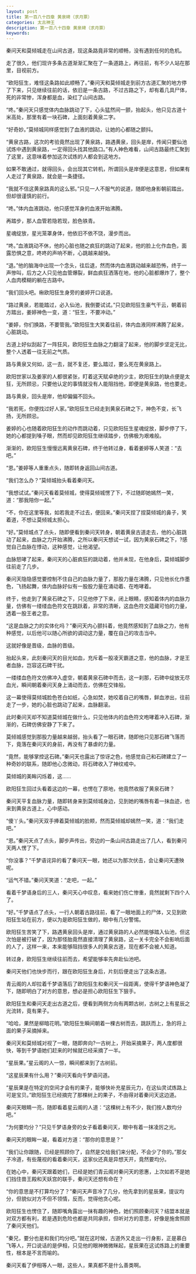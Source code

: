 ```yaml
---
layout: post
title: 第一百八十四章 黄泉碑（求月票）
categories: 太古神王
description: 第一百八十四章 黄泉碑（求月票）
keywords:
---
```


秦问天和莫倾城走在山间古道，现这条路竟非常的顺畅，没有遇到任何的危机。

走了很久，他们现许多条古道渐渐汇聚在了一条道路上，再往前，有不少人站在那里，目视前方。

“欧阳狂生，难怪这条路如此顺畅了。”秦问天和莫倾城走到前方古道汇聚的地方停了下来，只见继续往前的话，依旧是一条古路，不过古路之下，却有着几具尸体，死的非常惨，浑身都是血，染红了山间古路。

“咚。”秦问天只感觉体内血脉跳动了下，心头猛然间一颤，抬起头，他只见古道十米高处，那里有着一块石碑，上面刻着黄泉二字。

“好奇妙。”莫倾城同样感觉到了血液的跳动，让她的心都随之颤抖。

“黄泉古路，这次的考验竟然出现了黄泉路，路遇黄泉，回头是岸，传闻只要仙池试炼中遇到黄泉路，一定得回头找其他路口。”有人神色难看，山间古路最终汇聚到了这里，这意味着参加这次试炼的人都会到这地方。

如果不敢通过，就得回头，会出现其它转机，所谓回头是岸便是这意思，但如果有人走过了黄泉路，就会是一条捷径。

“我就不信这黄泉路真的这么邪。”只见一人不服气的说道，随即他身影朝前踏出，但却很谨慎的前行。

“咚。”体内血液跳动，他只感觉浑身的血液开始沸腾。

再踏步，那人血管若隐若现，脸色铁青。

星魂绽放，星光笼罩身体，他依旧不依不饶，漫步而出。

“咚。”血液跳动不休，他的心脏也随之疯狂的跳动了起来，他的脸上化作血色，面露恐惧之意，咚咚的声响不断，心跳越来越快。

“退。”他的脑海中出现一个念头，往后退，然而体内血液跳动越来越恐怖，终于一声惨叫，后方之人只见他血管爆裂，鲜血疯狂洒落在地，他的心脏都爆炸了，整个人血肉模糊的躺在古路中。

“我们回头吧。楸欧阳狂生身旁的姜婷开口说道。

“路过黄泉，若能踏过，必入仙池，我倒要试试。”只见欧阳狂生豪气干云，朝着前方踏出，姜婷神色一变，道：“狂生，不要冲动。”

“姜婷，你们换路，不要管我。”欧阳狂生大笑着往前，体内血液同样沸腾了起来，心脏跳动。

古道上好似刮起了一阵狂风，欧阳狂生血脉之力翻滚了起来，他的脚步坚定无比，整个人透着一往无前之气质。

路与黄泉又何如，这一去，就不复还，要么踏过，要么死在黄泉路上。

欧阳世家以及姜家的人都很紧张，盯着这天赋卓绝的少主，欧阳狂生的缺点便是太狂，无所顾忌，只要他认定的事情就没有人能阻挡他，即便是黄泉路，他也要走。

路与黄泉，回头是岸，他却偏偏不回头。

“我若死，你便找过好人家。”欧阳狂生已经走到黄泉石碑之下，神色不变，长飞扬，无所顾忌。

姜婷的心也随着欧阳狂生的动作而跳动着，只见欧阳狂生星魂绽放，脚步停了下，她的心都提到嗓子眼，然而却见欧阳狂生继续踏步，仿佛极为艰难般。

渐渐的，欧阳狂生慢慢远离黄泉石碑，终于他转过身，看着姜婷等人笑道：“去吧。”

“恩。”姜婷等人重重点头，随即转身返回山间古道。

“我们怎么办？”莫倾城抬头看着秦问天。

“我想试试。”秦问天看着莫倾城，使得莫倾城愣了下，不过随即她嫣然一笑，道：“那我陪你一起。”

“不，你在这里等我，如若我走不过去，便回来。”秦问天捏了捏莫倾城的鼻子，笑着道，不想让莫倾城太担心。

“好。”莫倾城点了点头，随即便看到秦问天转身，朝着黄泉古道走去，他的心脏跳动了起来，血脉之力开始沸腾，之所以秦问天想试一试，因为黄泉石碑之下，?感觉自己血脉在悸动，这种感觉，让他渴望。

血脉怒哮了起来，秦问天的心脏疯狂的跳动着，他并未现，在他身后，莫倾城脚步往前走了几步。

秦问天隐隐感觉要控制不住自己的血脉力量了，那股力量在沸腾，只见他长化作墨色，飞扬起舞，体内血脉好似有一股股力量在涌动着、在咆哮着。

终于，他走到了黄泉石碑之下，只见他停了下来，闭上眼睛，感知着体内的血脉力量，仿佛有一缕缕血色符文在跳跃着，非常的清晰，这血色符文蕴藏可怕的力量，透着一股王者之意。

“这是血脉之力的实体化吗？”秦问天内心颤抖着，他竟然感知到了血脉之力，他有种感觉，以后他可以随心所欲的调动这力量，覆在自己的攻击当中。

这就好像是晋级，血脉的晋级。

抬起头来，此刻秦问天的目光如血，充斥着一股凌天霸道之意，他的血脉，才是王者血脉，岂容这石碑干扰。

一缕缕血色符文仿佛冲入虚空，朝着黄泉石碑中而去，这一刹那，石碑中绽放无尽血光，瞬间朝着秦问天身上涌动而去，仿佛在交锋般。

这一幕使得莫倾城脸色苍白如纸，心急如焚，她咬着自己的嘴唇，鲜血渗出，往前走了一步，她的心脏也跳动了起来，血脉翻滚。

此时秦问天却不知道莫倾城在做什么，只见他体内的血色符文咆哮着冲入石碑，渐渐的，石碑仿佛安静了下来了。

莫倾城感觉到那股力量越来越弱，抬头看了一眼石碑，随即他只见那石碑飞落而下，竟落在秦问天的身前，再没有了暴虐的力量。

“竟然，能够掌控这石碑。”秦问天也露出了惊讶之色，他感觉自己和石碑建立了一种奇妙的联系，随即他心念微动，将石碑收入了神纹戒中。

莫倾城的美眸闪烁着，这……

欧阳狂生回过头看着这边的一幕，也愣在了原地，他竟然收服了黄泉石碑？

秦问天平复血脉力量，随即转身来到莫倾城身边，见到她的嘴唇有着一抹血迹，也来到黄泉古道上，心中感动。

“傻丫头。”秦问天双手捧着莫倾城的脸颊，然而莫倾城却嫣然一笑，道：“我们走吧。”

“恩。”秦问天点了点头，脚步声传出，旁边的一条山间古路走出了几人，看到秦问天两人愣了下。

“你没事？”千梦语诧异的看了秦问天一眼，她还以为那次伏击，会让秦问天遭殃呢。

“运气不错。”秦问天笑道：“走吧，一起。”

看着千梦语身后的三人，秦问天心中叹息，看来她们伤亡惨重，竟然就剩下四个人了。

“好。”千梦语点了点头，一行人朝着古路往前，看了一眼地面上的尸体，又见到欧阳狂生站在前方，便以为是欧阳狂生做的，眼中有几分警惕。

欧阳狂生苦笑了下，路遇黄泉回头是岸，通过黄泉路的人必然能够踏入仙池，但这次怕是被打破了，因为那怪胎竟然直接清理了黄泉路，这一关卡完全不会影响后面的人了，这样一来，本来能够阻挡很多人的黄泉古道，现在都不会被人知道。

转过身，欧阳狂生继续往前而去，希望能够率先奔赴仙池吧。

秦问天他们也快步而行，跟在欧阳狂生身后，片刻后便走出了这条古道。

青云阁的人却拉着千梦语落后了欧阳狂生和秦问天一段距离，使得千梦语神色凝了下，随即明白了对方的意思，想必是担心欧阳狂生下狠手。

欧阳狂生和秦问天走出古道之后，便看到两侧方向有两颗古树，古树之上有星辰之光流转，竟有果子。

“哈哈，果然是柳暗花明。”欧阳狂生瞬间朝着一棵古树而去，跳跃而上，急的将上面的果子采摘掉来。

秦问天和莫倾城对视了一眼，随即奔向?一古树上，开始采摘果子，两人度都很快，等到千梦语她们赶来的时候就已经采摘了一半。

“星辰果。”星云阁的人一惊，瞬间都来到了古树前。

“这星辰果有什么用？”秦问天看向千梦语问道。

“星辰果是在特定的空间才会有的果子，能够快补充星辰元力，在这仙灵试炼路上可是宝贝。”欧阳狂生已经摘完了那棵树上的果子，不由得对着秦问天这边道。

秦问天眼睛一亮，随即看着星云阁的人道：“这棵树上有不少，我们按人数均分吧。”

“为何要均分？”只见千梦语身旁的女子看着秦问天，眼中有着一抹凌厉之光。

秦问天的眼眸一凝，看着对方道：“那你的意思是？”

“我们让你跟随，已经是照顾你了，自然是交给我们来分配，不会少了你的。”那女子冷道，有些蔑视的看着秦问天，这家伙还真是异想天开，竟然要均分。

在她心中，秦问天跟着她们，已经是她们青云阁对秦问天的恩惠，上次如若不是她们挡住兽王殿和天妖宫的联手，秦问天还想有命在？

“你的意思是不打算均分了？”秦问天声音冷了几分，他先拿到的星辰果，提议均分，但貌似对方不但不领情，反而，觉得他贪心呢。

欧阳狂生也愣住了，随即嘴角露出一抹有趣的神色，她们照顾秦问天？结盟本就是对双方都有利，若是遇到危险也都是共同承担，但听对方的意思，好像是施舍照顾了秦问天他们。

“秦兄，要分也是和我们均分吧。”就在这时候，古道外又走出一行身影，正是慕白飞等人，开口说话的是伊相，只见他的眼神微微眯起，星辰果在这试炼路上的重要性，根本是不言而喻的。

秦问天看了伊相等人一眼，这些人，果真都不是什么善类啊。
